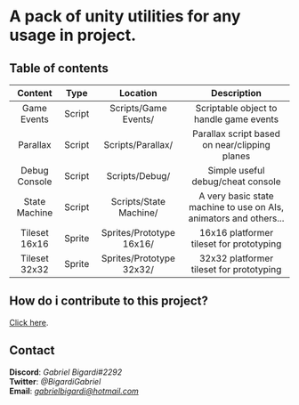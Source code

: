 # A pack of unity utilities for any usage in project.

## Table of contents
| Content | Type | Location | Description |
| :---: | :---: | :---: | :---: |
| Game Events | Script | Scripts/Game Events/ | Scriptable object to handle game events |
| Parallax | Script | Scripts/Parallax/ | Parallax script based on near/clipping planes |
| Debug Console | Script | Scripts/Debug/ | Simple useful debug/cheat console  |
| State Machine | Script | Scripts/State Machine/ | A very basic state machine to use on AIs, animators and others... |
| Tileset 16x16 | Sprite | Sprites/Prototype 16x16/ | 16x16 platformer tileset for prototyping |
| Tileset 32x32 | Sprite | Sprites/Prototype 32x32/ | 32x32 platformer tileset for prototyping |

## How do i contribute to this project?
[Click here](CONTRIBUTING.md).

## Contact
**Discord**: *Gabriel Bigardi#2292*  
**Twitter**: *@BigardiGabriel*  
**Email**: *gabrielbigardi@hotmail.com*  
